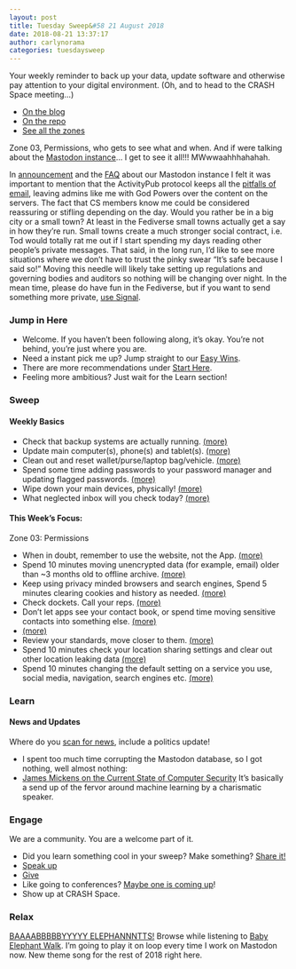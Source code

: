 ```yaml
---
layout: post
title: Tuesday Sweep&#58 21 August 2018
date: 2018-08-21 13:37:17
author: carlynorama
categories: tuesdaysweep
---
```

Your weekly reminder to back up your data, update software and otherwise pay attention to your digital environment. (Oh, and to head to the CRASH Space meeting…)

*   [On the blog](https://blog.crashspace.org/2018/08/tuesday-sweep-21-august-2018/)
*   [On the repo](https://crashspace.github.io/tuesday/tuesdaysweep/2018/08/21/tuesday-sweep.html)
*   [See all the zones](https://crashspace.github.io/tuesday/sweep/)

Zone 03, Permissions, who gets to see what and when. And if were talking about the [Mastodon instance](https://toot.crashspace.org)… I get to see it all!!! MWwwaahhhahahah.

In [announcement](https://blog.crashspace.org/2018/08/crash-space-joins-the-fediverse/) and the [FAQ](https://blog.crashspace.org/membership/mastodon-instance-faq/) about our Mastodon instance I felt it was important to mention that the ActivityPub protocol keeps all the [pitfalls of email](https://blog.crashspace.org/2016/11/one-thing-to-do-today-embrace-the-postcard-nature-of-email/), leaving admins like me with God Powers over the content on the servers. The fact that CS members know me could be considered reassuring or stifling depending on the day. Would you rather be in a big city or a small town? At least in the Fediverse small towns actually get a say in how they’re run. Small towns create a much stronger social contract, i.e. Tod would totally rat me out if I start spending my days reading other people’s private messages. That said, in the long run, I’d like to see more situations where we don’t have to trust the pinky swear “It’s safe because I said so!” Moving this needle will likely take setting up regulations and governing bodies and auditors so nothing will be changing over night. In the mean time, please do have fun in the Fediverse, but if you want to send something more private, [use Signal](https://signal.org/).

### Jump in Here

*   Welcome. If you haven’t been following along, it’s okay. You’re not behind, you’re just where you are.
*   Need a instant pick me up? Jump straight to our [Easy Wins](https://crashspace.github.io/tuesday/start/04-pick-an-easy-win.html).
*   There are more recommendations under [Start Here](https://crashspace.github.io/tuesday/start/).
*   Feeling more ambitious? Just wait for the Learn section!

### Sweep

#### Weekly Basics

*   Check that backup systems are actually running. [(more)](https://crashspace.github.io/tuesday/sweep/zone00/backup.html)
*   Update main computer(s), phone(s) and tablet(s). [(more)](https://crashspace.github.io/tuesday/sweep/zone00/update.html)
*   Clean out and reset wallet/purse/laptop bag/vehicle. [(more)](https://crashspace.github.io/tuesday/sweep/zone00/everyday_carry.html)
*   Spend some time adding passwords to your password manager and updating flagged passwords. [(more)](https://crashspace.github.io/tuesday/sweep/zone00/password_manager.html)
*   Wipe down your main devices, physically! [(more)](https://crashspace.github.io/tuesday/sweep/zone00/wipe_down.html)
*   What neglected inbox will you check today? [(more)](https://crashspace.github.io/tuesday/sweep/zone00/neglected_inboxes.html)

#### This Week’s Focus:

Zone 03: Permissions

*   When in doubt, remember to use the website, not the App. [(more)](https://crashspace.github.io/tuesday/sweep/zone03/apps_are_leaky.html)
*   Spend 10 minutes moving unencrypted data (for example, email) older than ~3 months old to offline archive. [(more)](https://crashspace.github.io/tuesday/sweep/zone03/archive_data.html)
*   Keep using privacy minded browsers and search engines, Spend 5 minutes clearing cookies and history as needed. [(more)](https://crashspace.github.io/tuesday/sweep/zone03/browser.html)
*   Check dockets. Call your reps. [(more)](https://crashspace.github.io/tuesday/sweep/zone03/call_your_reps.html)
*   Don’t let apps see your contact book, or spend time moving sensitive contacts into something else. [(more)](https://crashspace.github.io/tuesday/sweep/zone03/contacts.html)
*   [(more)](https://crashspace.github.io/tuesday/sweep/zone03/email.html)
*   Review your standards, move closer to them. [(more)](https://crashspace.github.io/tuesday/sweep/zone03/review_standards.html)
*   Spend 10 minutes check your location sharing settings and clear out other location leaking data [(more)](https://crashspace.github.io/tuesday/sweep/zone03/location.html)
*   Spend 10 minutes changing the default setting on a service you use, social media, navigation, search engines etc. [(more)](https://crashspace.github.io/tuesday/sweep/zone03/update_defaults.html)

### Learn

#### News and Updates

Where do you [scan for news](https://crashspace.github.io/tuesday/), include a politics update!

*   I spent too much time corrupting the Mastodon database, so I got nothing, well almost nothing:
*   [James Mickens on the Current State of Computer Security](https://www.schneier.com/blog/archives/2018/08/james_mickens_o.html) It’s basically a send up of the fervor around machine learning by a charismatic speaker.

### Engage

We are a community. You are a welcome part of it.

*   Did you learn something cool in your sweep? Make something? [Share it!](https://blog.crashspace.org/2017/05/tuesday-sweep-9-may-2017/)
*   [Speak up](https://blog.crashspace.org/2016/12/one-thing-to-do-today-collect-phone-numbers-for-future-tuesday-sweeps/)
*   [Give](https://blog.crashspace.org/2016/11/one-thing-to-do-today-plan-a-way-to-give-to-the-cause-regularly/)
*   Like going to conferences? [Maybe one is coming up](https://infocon.org/cons/)!
*   Show up at CRASH Space.

### Relax

[BAAAABBBBBYYYYY ELEPHANNNTTS!](https://www.startpage.com/do/search?q=Cute+elephants&nj=0&cat=pics) Browse while listening to [Baby Elephant Walk](https://www.youtube.com/watch?v=b1z4JfxFb6c). I’m going to play it on loop every time I work on Mastodon now. New theme song for the rest of 2018 right here.
